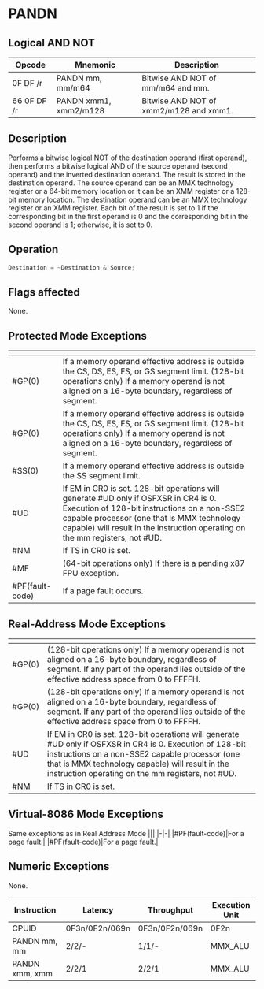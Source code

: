 # PANDN
 
## Logical AND NOT
 
 
|Opcode|Mnemonic|Description|
|-|-|-|
|0F DF /r|PANDN mm, mm/m64|Bitwise AND NOT of mm/m64 and mm.|
|66 0F DF /r|PANDN xmm1, xmm2/m128|Bitwise AND NOT of xmm2/m128 and xmm1.|
 
## Description
 
Performs a bitwise logical NOT of the destination operand (first operand), then performs a bitwise logical AND of the source operand (second operand) and the inverted destination operand. The result is stored in the destination operand. The source operand can be an MMX technology register or a 64-bit memory location or it can be an XMM register or a 128-bit memory location. The destination operand can be an MMX technology register or an XMM register. Each bit of the result is set to 1 if the corresponding bit in the first operand is 0 and the corresponding bit in the second operand is 1; otherwise, it is set to 0.
 
 
## Operation
 
```c
Destination = ~Destination & Source;

```
 
 
## Flags affected
 
None.

 
 
## Protected Mode Exceptions
 
|[]()||
|-|-|
|#GP(0)|If a memory operand effective address is outside the CS, DS, ES, FS, or GS segment limit. (128-bit operations only) If a memory operand is not aligned on a 16-byte boundary, regardless of segment.|
|#GP(0)|If a memory operand effective address is outside the CS, DS, ES, FS, or GS segment limit. (128-bit operations only) If a memory operand is not aligned on a 16-byte boundary, regardless of segment.|
|#SS(0)|If a memory operand effective address is outside the SS segment limit.|
|#UD|If EM in CR0 is set. 128-bit operations will generate #UD only if OSFXSR in CR4 is 0. Execution of 128-bit instructions on a non-SSE2 capable processor (one that is MMX technology capable) will result in the instruction operating on the mm registers, not #UD.|
|#NM|If TS in CR0 is set.|
|#MF|(64-bit operations only) If there is a pending x87 FPU exception.|
|#PF(fault-code)|If a page fault occurs.|
 
## Real-Address Mode Exceptions
 
|[]()||
|-|-|
|#GP(0)|(128-bit operations only) If a memory operand is not aligned on a 16-byte boundary, regardless of segment. If any part of the operand lies outside of the effective address space from 0 to FFFFH.|
|#GP(0)|(128-bit operations only) If a memory operand is not aligned on a 16-byte boundary, regardless of segment. If any part of the operand lies outside of the effective address space from 0 to FFFFH.|
|#UD|If EM in CR0 is set. 128-bit operations will generate #UD only if OSFXSR in CR4 is 0. Execution of 128-bit instructions on a non-SSE2 capable processor (one that is MMX technology capable) will result in the instruction operating on the mm registers, not #UD.|
|#NM|If TS in CR0 is set.|
 
## Virtual-8086 Mode Exceptions
 
Same exceptions as in Real Address Mode
|[]()||
|-|-|
|#PF(fault-code)|For a page fault.|
|#PF(fault-code)|For a page fault.|
 
## Numeric Exceptions
 
None.
 
|Instruction|Latency|Throughput|Execution Unit|
|-|-|-|-|
|CPUID|0F3n/0F2n/069n|0F3n/0F2n/069n|0F2n|
|PANDN mm, mm|2/2/-|1/1/-|MMX_ALU|
|PANDN xmm, xmm|2/2/1|2/2/1|MMX_ALU|
